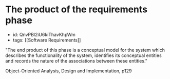 # The product of the requirements phase
* id: QnvPBl2iU6kiThavKhpWm
* tags: [[Software Requirements]]

"The end product of this phase is a conceptual model for the system which describes the functionality of the system, identifies its conceptual entities and records the nature of the associations between these entities."

Object-Oriented Analysis, Design and Implementation, p129
